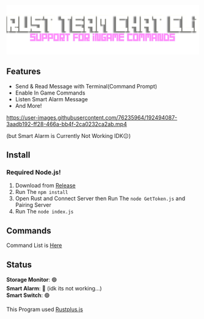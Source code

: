 <p align="center">
<img src="./src/github/1.png" width="800"></a>
</p>

## Features
- Send & Read Message with Terminal(Command Prompt)
- Enable In Game Commands
- Listen Smart Alarm Message
- And More!  

https://user-images.githubusercontent.com/76235964/192494087-3aadb192-ff28-466a-bb4f-2ca0232ca2ab.mp4   

(but Smart Alarm is Currently Not Working IDK😐)

## Install
### Required Node.js!
1. Download from [Release](https://github.com/AsutoraGG/Rust-TeamChat-CLI/releases/tag/Latest)
2. Run The ```npm install```
3. Open Rust and Connect Server then Run The ```node GetToken.js``` and Pairing Server
4. Run The ``node index.js`` 

## Commands
Command List is [Here](https://github.com/AsutoraGG/Rust-TeamChat-CLI/blob/main/src/github/command.md)

## Status
**Storage Monitor**: 🟢  
**Smart Alarm**:     🔴  (idk its not working...)  
**Smart Switch**:    🟢  

This Program used [Rustplus.js](https://github.com/liamcottle/rustplus.js)
